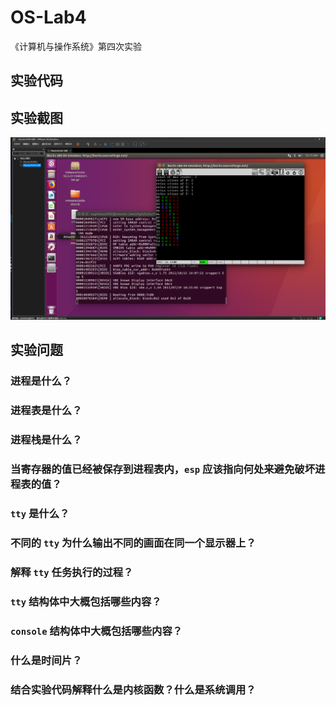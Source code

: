 # OS-Lab4
《计算机与操作系统》第四次实验

## 实验代码

## 实验截图

![](README/image-20230102161756565.png)

## 实验问题

### 进程是什么？

### 进程表是什么？

### 进程栈是什么？

### 当寄存器的值已经被保存到进程表内，`esp` 应该指向何处来避免破坏进程表的值？

### `tty` 是什么？

### 不同的 `tty` 为什么输出不同的画面在同⼀个显示器上？

### 解释 `tty` 任务执行的过程？

### `tty` 结构体中大概包括哪些内容？

### `console` 结构体中大概包括哪些内容？

### 什么是时间片？

### 结合实验代码解释什么是内核函数？什么是系统调用？
